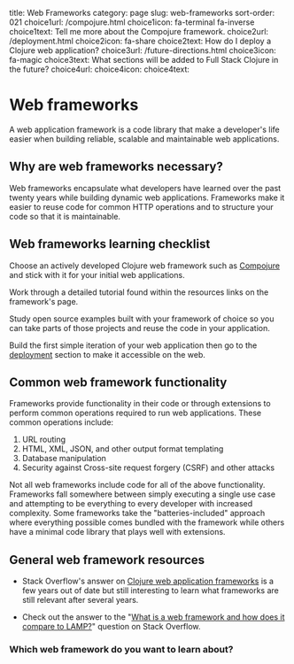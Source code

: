 title: Web Frameworks
category: page
slug: web-frameworks
sort-order: 021
choice1url: /compojure.html
choice1icon: fa-terminal fa-inverse
choice1text: Tell me more about the Compojure framework.
choice2url: /deployment.html
choice2icon: fa-share
choice2text: How do I deploy a Clojure web application?
choice3url: /future-directions.html
choice3icon: fa-magic
choice3text: What sections will be added to Full Stack Clojure in the future?
choice4url: 
choice4icon: 
choice4text: 


# Web frameworks
A web application framework is a code library that make a developer's life
easier when building reliable, scalable and maintainable web applications.


## Why are web frameworks necessary?
Web frameworks encapsulate what developers have learned over the past twenty
years while building dynamic web applications. Frameworks make it easier
to reuse code for common HTTP operations and to structure your code so that 
it is maintainable.


## Web frameworks learning checklist
<i class="fa fa-check-square-o"></i> 
Choose an actively developed Clojure web framework such as 
[Compojure](/compojure.html) and stick with it for your initial web 
applications.

<i class="fa fa-check-square-o"></i> 
Work through a detailed tutorial found within the resources links on the
framework's page.

<i class="fa fa-check-square-o"></i> 
Study open source examples built with your framework of choice so you can 
take parts of those projects and reuse the code in your application.

<i class="fa fa-check-square-o"></i> 
Build the first simple iteration of your web application then go to
the [deployment](/deployment.html) section to make it accessible on the 
web.


## Common web framework functionality
Frameworks provide functionality in their code or through extensions to 
perform common operations required to run web applications. These common 
operations include:

1. URL routing
2. HTML, XML, JSON, and other output format templating
3. Database manipulation
4. Security against Cross-site request forgery (CSRF) and other attacks

Not all web frameworks include code for all of the above 
functionality. Frameworks fall somewhere between simply executing a 
single use case and attempting to be everything to every developer with
increased complexity. Some frameworks take the "batteries-included" approach 
where everything possible comes bundled with the framework while others 
have a minimal code library that plays well with extensions.


## General web framework resources
* Stack Overflow's answer on 
  [Clojure web application frameworks](http://stackoverflow.com/questions/3325033/comparison-of-clojure-web-frameworks) 
  is a few years out of date but still interesting to learn what frameworks
  are still relevant after several years.

* Check out the answer to the 
  "[What is a web framework and how does it compare to LAMP?](http://stackoverflow.com/questions/4507506/what-is-a-web-framework-how-does-it-compare-with-lamp)"
  question on Stack Overflow.


### Which web framework do you want to learn about?
